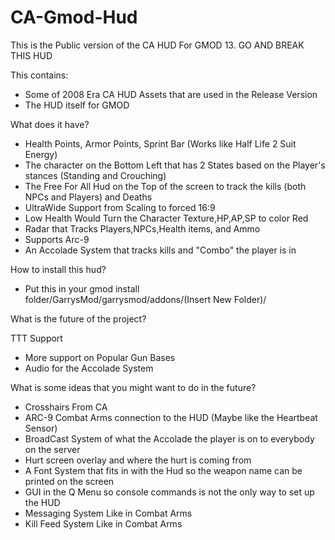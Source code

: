 # CA-Gmod-Hud

This is the Public version of the CA HUD For GMOD 13. GO AND BREAK THIS HUD



This contains:

- Some of 2008 Era CA HUD Assets that are used in the Release Version
- The HUD itself for GMOD

What does it have?

- Health Points, Armor Points, Sprint Bar (Works like Half Life 2 Suit Energy)
- The character on the Bottom Left that has 2 States based on the Player's stances (Standing and Crouching)
- The Free For All Hud on the Top of the screen to track the kills (both NPCs and Players) and Deaths
- UltraWide Support from Scaling to forced 16:9
- Low Health Would Turn the Character Texture,HP,AP,SP to color Red
- Radar that Tracks Players,NPCs,Health items, and Ammo
- Supports Arc-9
- An Accolade System that tracks kills and "Combo" the player is in

How to install this hud?

- Put this in your gmod install folder/GarrysMod/garrysmod/addons/(Insert New Folder)/ 

What is the future of the project?

TTT Support
- More support on Popular Gun Bases
- Audio for the Accolade System

What is some ideas that you might want to do in the future?

- Crosshairs From CA
- ARC-9 Combat Arms connection to the HUD (Maybe like the Heartbeat Sensor)
- BroadCast System of what the Accolade the player is on to everybody on the server
- Hurt screen overlay and where the hurt is coming from
- A Font System that fits in with the Hud so the weapon name can be printed on the screen
- GUI in the Q Menu so console commands is not the only way to set up the HUD
- Messaging System Like in Combat Arms
- Kill Feed System Like in Combat Arms
